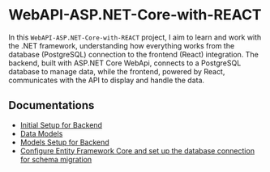 # WebAPI-ASP.NET-Core-with-REACT

In this `WebAPI-ASP.NET-Core-with-REACT` project, I aim to learn and work with the .NET framework, understanding how everything works from the database (PostgreSQL) connection to the frontend (React) integration. The backend, built with ASP.NET Core WebApi, connects to a PostgreSQL database to manage data, while the frontend, powered by React, communicates with the API to display and handle the data.

## Documentations

- [Initial Setup for Backend](./docs/initial-backend-setup.md)
- [Data Models](./docs/data-models.md)
- [Models Setup for Backend](./docs/models-setup-in-backend.md)
- [Configure Entity Framework Core and set up the database connection for schema migration](./docs/Configure-Entity-Framework-Core-and-set-up-the-database-connection-for-schema-migration.md)